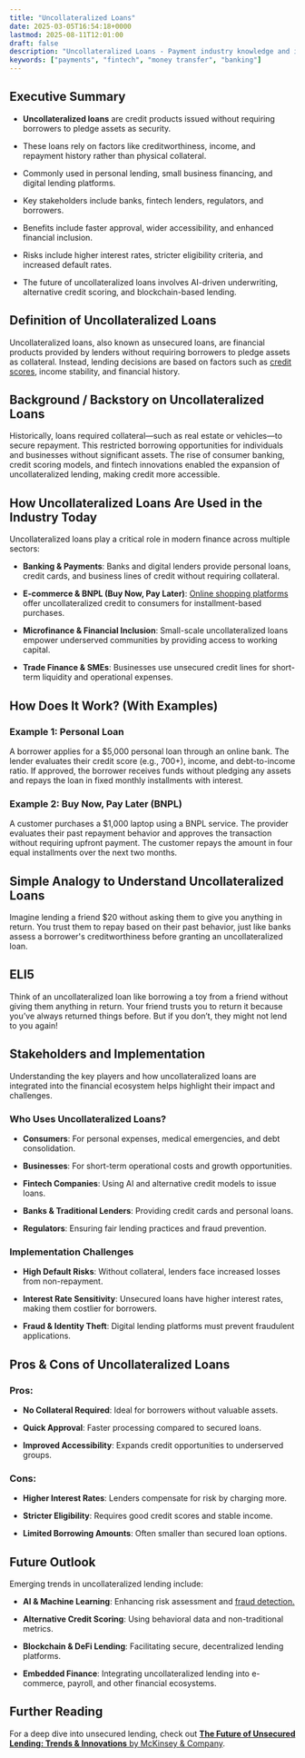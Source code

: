 ```yaml
---
title: "Uncollateralized Loans"
date: 2025-03-05T16:54:18+0000
lastmod: 2025-08-11T12:01:00
draft: false
description: "Uncollateralized Loans - Payment industry knowledge and insights"
keywords: ["payments", "fintech", "money transfer", "banking"]
---
```


## **Executive Summary**

- **Uncollateralized loans** are credit products issued without requiring borrowers to pledge assets as security.

- These loans rely on factors like creditworthiness, income, and repayment history rather than physical collateral.

- Commonly used in personal lending, small business financing, and digital lending platforms.

- Key stakeholders include banks, fintech lenders, regulators, and borrowers.

- Benefits include faster approval, wider accessibility, and enhanced financial inclusion.

- Risks include higher interest rates, stricter eligibility criteria, and increased default rates.

- The future of uncollateralized loans involves AI-driven underwriting, alternative credit scoring, and blockchain-based lending.

## Definition of Uncollateralized Loans

Uncollateralized loans, also known as unsecured loans, are financial products provided by lenders without requiring borrowers to pledge assets as collateral. Instead, lending decisions are based on factors such as [credit scores](https://faisalkhanllc.xyz/resources/payments-wiki/c/credit-score/), income stability, and financial history.

## Background / Backstory on Uncollateralized Loans

Historically, loans required collateral—such as real estate or vehicles—to secure repayment. This restricted borrowing opportunities for individuals and businesses without significant assets. The rise of consumer banking, credit scoring models, and fintech innovations enabled the expansion of uncollateralized lending, making credit more accessible.

## How Uncollateralized Loans Are Used in the Industry Today

Uncollateralized loans play a critical role in modern finance across multiple sectors:

- **Banking & Payments**: Banks and digital lenders provide personal loans, credit cards, and business lines of credit without requiring collateral.

- **E-commerce & BNPL (Buy Now, Pay Later)**: [Online shopping platforms](https://faisalkhanllc.xyz/resources/payments-wiki/b/buy-now-pay-later-bnpl/) offer uncollateralized credit to consumers for installment-based purchases.

- **Microfinance & Financial Inclusion**: Small-scale uncollateralized loans empower underserved communities by providing access to working capital.

- **Trade Finance & SMEs**: Businesses use unsecured credit lines for short-term liquidity and operational expenses.

## How Does It Work? (With Examples)

### Example 1: Personal Loan

A borrower applies for a $5,000 personal loan through an online bank. The lender evaluates their credit score (e.g., 700+), income, and debt-to-income ratio. If approved, the borrower receives funds without pledging any assets and repays the loan in fixed monthly installments with interest.

### Example 2: Buy Now, Pay Later (BNPL)

A customer purchases a $1,000 laptop using a BNPL service. The provider evaluates their past repayment behavior and approves the transaction without requiring upfront payment. The customer repays the amount in four equal installments over the next two months.

## Simple Analogy to Understand Uncollateralized Loans

Imagine lending a friend $20 without asking them to give you anything in return. You trust them to repay based on their past behavior, just like banks assess a borrower's creditworthiness before granting an uncollateralized loan.

## ELI5

Think of an uncollateralized loan like borrowing a toy from a friend without giving them anything in return. Your friend trusts you to return it because you’ve always returned things before. But if you don’t, they might not lend to you again!

## Stakeholders and Implementation

Understanding the key players and how uncollateralized loans are integrated into the financial ecosystem helps highlight their impact and challenges.

### Who Uses Uncollateralized Loans?

- **Consumers**: For personal expenses, medical emergencies, and debt consolidation.

- **Businesses**: For short-term operational costs and growth opportunities.

- **Fintech Companies**: Using AI and alternative credit models to issue loans.

- **Banks & Traditional Lenders**: Providing credit cards and personal loans.

- **Regulators**: Ensuring fair lending practices and fraud prevention.

### Implementation Challenges

- **High Default Risks**: Without collateral, lenders face increased losses from non-repayment.

- **Interest Rate Sensitivity**: Unsecured loans have higher interest rates, making them costlier for borrowers.

- **Fraud & Identity Theft**: Digital lending platforms must prevent fraudulent applications.

## Pros & Cons of Uncollateralized Loans

### Pros:

- **No Collateral Required**: Ideal for borrowers without valuable assets.

- **Quick Approval**: Faster processing compared to secured loans.

- **Improved Accessibility**: Expands credit opportunities to underserved groups.

### Cons:

- **Higher Interest Rates**: Lenders compensate for risk by charging more.

- **Stricter Eligibility**: Requires good credit scores and stable income.

- **Limited Borrowing Amounts**: Often smaller than secured loan options.

## Future Outlook

Emerging trends in uncollateralized lending include:

- **AI & Machine Learning**: Enhancing risk assessment and [fraud detection.](https://faisalkhanllc.xyz/resources/payments-wiki/f/fraud-detection/)

- **Alternative Credit Scoring**: Using behavioral data and non-traditional metrics.

- **Blockchain & DeFi Lending**: Facilitating secure, decentralized lending platforms.

- **Embedded Finance**: Integrating uncollateralized lending into e-commerce, payroll, and other financial ecosystems.

## Further Reading

For a deep dive into unsecured lending, check out [**The Future of Unsecured Lending: Trends & Innovations** by McKinsey & Company](https://www.mckinsey.com/).

##